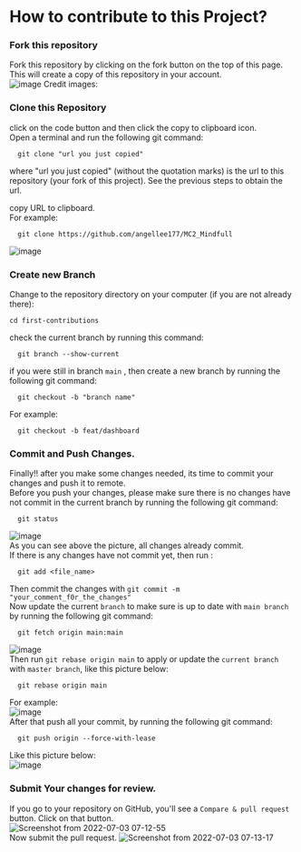 # How to contribute to this Project?

### Fork this repository
Fork this repository by clicking on the fork button on the top of this page. This will create a copy of this repository in your account. <br/>
![image](https://user-images.githubusercontent.com/40418196/177019964-cd99535e-6be4-4bbe-926a-671993e4c096.png)
Credit images: 
<br/>
### Clone this Repository
click on the code button and then click the copy to clipboard icon.  <br/>
Open a terminal and run the following git command: <br/>

  ```
    git clone "url you just copied"   
  ```  
where "url you just copied" (without the quotation marks) is the url to this repository (your fork of this project). See the previous steps to obtain the url.  <br/>

copy URL to clipboard. <br/>
For example:  <br/>

  ```
    git clone https://github.com/angellee177/MC2_Mindfull
   ```  
![image](https://user-images.githubusercontent.com/40418196/177019117-fab748fd-37f0-4cd0-9aa4-0bf151761784.png) <br/>

### Create new Branch

Change to the repository directory on your computer (if you are not already there): <br/>
  ```
  cd first-contributions
  ```
check the current branch by running this command: <br/>
  ```
    git branch --show-current
  ``` 
if you were still in branch `main` , then create a new branch by running the following git command: <br/>
  ```
    git checkout -b "branch name"
  ``` 
For example: <br/>
  ```
    git checkout -b feat/dashboard
  ``` 
  
### Commit and Push Changes.
Finally!! after you make some changes needed, its time to commit your changes and push it to remote. <br/>
Before you push your changes, please make sure there is no changes have not commit in the current branch by running the following git command: <br/>
  ```
    git status
  ``` 
![image](https://user-images.githubusercontent.com/40418196/177019327-6196e58d-5b2b-4b42-b747-0dd560723f0d.png) <br/>
   As you can see above the picture, all changes already commit. <br/>
If there is any changes have not commit yet, then run : <br/>
  ```
    git add <file_name>
  ```
Then commit the changes with `git commit -m "your_comment_f0r_the_changes"` <br/>
Now update the current `branch` to make sure is up to date with `main branch` by running the following git command: <br/>
  ```
    git fetch origin main:main
  ``` 
![image](https://user-images.githubusercontent.com/40418196/177019400-1b2d3014-9c93-4087-a7ea-6cd26d610134.png) <br/>
Then run `git rebase origin main` to apply or update the `current branch` with `master branch`, like this picture below: <br/>
  ```
    git rebase origin main
  ``` 
For example: <br/>
![image](https://user-images.githubusercontent.com/40418196/177019492-84f563c9-a2f3-4cc7-805d-9c39d8633a55.png) <br/>
After that push all your commit, by running the following git command: <br/>
  ```
    git push origin --force-with-lease
  ``` 
Like this picture below: <br/>
![image](https://user-images.githubusercontent.com/40418196/177019566-269e07fa-a326-43a3-8a40-67434cea5823.png) <br/>

### Submit Your changes for review.
If you go to your repository on GitHub, you'll see a `Compare & pull request` button. Click on that button. <br/>
![Screenshot from 2022-07-03 07-12-55](https://user-images.githubusercontent.com/40418196/177019840-b1a19e48-bfe2-4fbf-a43d-9153b0ff41fd.png)<br/>
Now submit the pull request.
![Screenshot from 2022-07-03 07-13-17](https://user-images.githubusercontent.com/40418196/177019860-4cf92455-7f13-40dd-9fe2-44b55e6058b7.png)



